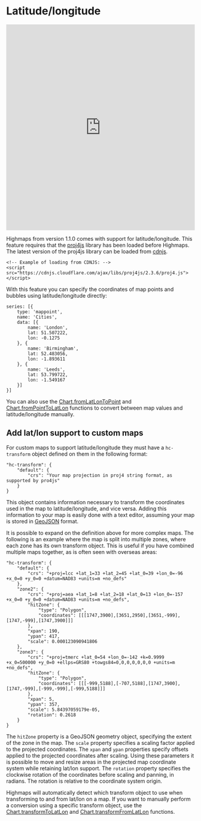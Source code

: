 Latitude/longitude
===

<iframe style="width: 100%; height: 550px; border: 0;" src=https://www.highcharts.com/samples/embed/maps/demo/latlon-advanced allow="fullscreen"></iframe>

Highmaps from version 1.1.0 comes with support for latitude/longitude. This feature requires that the [proj4js](http://proj4js.org) library has been loaded before Highmaps. The latest version of the proj4js library can be loaded from [cdnjs](https://cdnjs.com/libraries/proj4js).

    
    <!-- Example of loading from CDNJS: -->
    <script src="https://cdnjs.cloudflare.com/ajax/libs/proj4js/2.3.6/proj4.js"></script>

With this feature you can specify the coordinates of map points and bubbles using latitude/longitude directly:

    
    series: [{
    	type: 'mappoint',
    	name: 'Cities',
    	data: [{
    	    name: 'London',
    	    lat: 51.507222,
    	    lon: -0.1275
    	}, {
    	    name: 'Birmingham',
    	    lat: 52.483056,
    	    lon: -1.893611
    	}, {
    	    name: 'Leeds',
    	    lat: 53.799722,
    	    lon: -1.549167
    	}]	
    }]

You can also use the [Chart.fromLatLonToPoint](https://api.highcharts.com/class-reference/Highcharts.Chart#fromLatLonToPoint) and [Chart.fromPointToLatLon](https://api.highcharts.com/class-reference/Highcharts.Chart#fromPointToLatLon) functions to convert between map values and latitude/longitude manually.

Add lat/lon support to custom maps
----------------------------------

For custom maps to support latitude/longitude they must have a `hc-transform` object defined on them in the following format:

    
    "hc-transform": {
    	"default": {
    		"crs": "Your map projection in proj4 string format, as supported by pro4js"
    	}
    }

This object contains information necessary to transform the coordinates used in the map to latitude/longitude, and vice versa. Adding this information to your map is easily done with a text editor, assuming your map is stored in [GeoJSON](docs/maps/custom-geojson-maps) format.

It is possible to expand on the definition above for more complex maps. The following is an example where the map is split into multiple zones, where each zone has its own transform object. This is useful if you have combined multiple maps together, as is often seen with overseas areas:

    
    "hc-transform": {
    	"default": {
    		"crs": "+proj=lcc +lat_1=33 +lat_2=45 +lat_0=39 +lon_0=-96 +x_0=0 +y_0=0 +datum=NAD83 +units=m +no_defs"
    	},
    	"zone2": {
    		"crs": "+proj=aea +lat_1=8 +lat_2=18 +lat_0=13 +lon_0=-157 +x_0=0 +y_0=0 +datum=NAD83 +units=m +no_defs",
    		"hitZone": {
    			"type": "Polygon",
    			"coordinates": [[[1747,3900],[3651,2950],[3651,-999],[1747,-999],[1747,3900]]]
    		},
    		"xpan": 190,
    		"ypan": 417,
    		"scale": 0.000123090941806
    	},
    	"zone3": {
    		"crs": "+proj=tmerc +lat_0=54 +lon_0=-142 +k=0.9999 +x_0=500000 +y_0=0 +ellps=GRS80 +towgs84=0,0,0,0,0,0,0 +units=m +no_defs",
    		"hitZone": {
    			"type": "Polygon",
    			"coordinates": [[[-999,5188],[-707,5188],[1747,3900],[1747,-999],[-999,-999],[-999,5188]]]
    		},
    		"xpan": 5,
    		"ypan": 357,
    		"scale": 5.84397059179e-05,
    		"rotation": 0.2618
    	}
    }

The `hitZone` property is a GeoJSON geometry object, specifying the extent of the zone in the map. The `scale` property specifies a scaling factor applied to the projected coordinates. The `xpan` and `ypan` properties specify offsets applied to the projected coordinates after scaling. Using these parameters it is possible to move and resize areas in the projected map coordinate system while retaining lat/lon support. The `rotation` property specifies the clockwise rotation of the coordinates before scaling and panning, in radians. The rotation is relative to the coordinate system origin.

Highmaps will automatically detect which transform object to use when transforming to and from lat/lon on a map. If you want to manually perform a conversion using a specific transform object, use the [Chart.transformToLatLon](https://api.highcharts.com/class-reference/Highcharts.Chart#transformToLatLon) and [Chart.transformFromLatLon](https://api.highcharts.com/class-reference/Highcharts.Chart#transformFromLatLon) functions.
